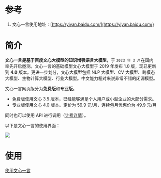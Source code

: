 # 参考
1. 文心一言使用地址：[https://yiyan.baidu.com/](https://yiyan.baidu.com/)

# 简介
**文心一言是基于百度文心大模型的知识增强语言大模型**，于 `2023 年 3 月`在国内率先开启邀测。文心一言的基础模型文心大模型于 2019 年发布 1.0 版，现已更新到 **4.0** 版本。更进一步划分，文心大模型包括 NLP 大模型、CV 大模型、跨模态大模型、生物计算大模型、行业大模型。中文能力相对来说非常不错的闭源模型。

文心一言网页版分为**免费版**和**专业版**。

+ 免费版使用文心 3.5 版本，已经能够满足个人用户或小型企业的大部分需求。
+ 专业版使用文心 4.0 版本。定价为 59.9 元/月，连续包月优惠价为 49.9 元/月

同时也可以使用 API 进行调用（[计费详情](https://console.bce.baidu.com/qianfan/chargemanage/list)）。

以下是文心一言的使用界面：

![](https://cdn.nlark.com/yuque/0/2024/png/2639475/1735526802662-680483c5-3592-48ed-a0f7-79fb67841e7a.png)

# 使用
[使用文心一言](https://www.yuque.com/qiaokate/su87gb/fqm5pxsaci9g2shg)

